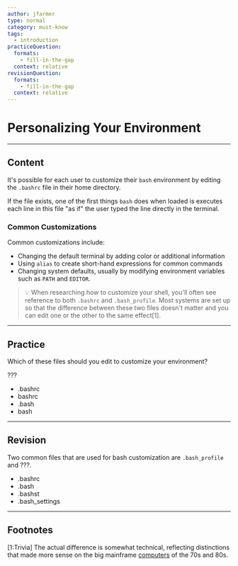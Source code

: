 ```yaml
---
author: jfarmer
type: normal
category: must-know
tags:
  - introduction
practiceQuestion:
  formats:
    - fill-in-the-gap
  context: relative
revisionQuestion:
  formats:
    - fill-in-the-gap
  context: relative
---
```


# Personalizing Your Environment


---

## Content

It's possible for each user to customize their `bash` environment by editing the `.bashrc` file in their home directory.

 If the file exists, one of the first things `bash` does when loaded is executes each line in this file "as if" the user typed the line directly in the terminal.

### Common Customizations

Common customizations include:

- Changing the default terminal by adding color or additional information
- Using `alias` to create short-hand expressions for common commands
- Changing system defaults, usually by modifying environment variables such as `PATH` and `EDITOR`.

> 💡 When researching how to customize your shell, you'll often see reference to both `.bashrc` and `.bash_profile`.  Most systems are set up so that the difference between these two files doesn't matter and you can edit one or the other to the same effect[1].


---

## Practice

Which of these files should you edit to customize your environment?

???

- .bashrc
- bashrc
- .bash
- bash


---

## Revision

Two common files that are used for bash customization are `.bash_profile` and ???.

- .bashrc
- .bash
- .bashst
- .bash_settings


---

## Footnotes

[1:Trivia]
The actual difference is somewhat technical, reflecting distinctions that made more sense on the big mainframe [computers](https://en.wikipedia.org/wiki/Computer_terminal) of the 70s and 80s.
